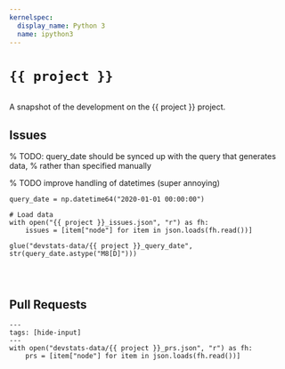 ```yaml
---
kernelspec:
  display_name: Python 3
  name: ipython3
---
```


# `{{ project }}`

```{include} preamble.md
```

A snapshot of the development on the {{ project }} project.

## Issues

% TODO: query_date should be synced up with the query that generates data,
% rather than specified manually

% TODO improve handling of datetimes (super annoying)

```{code-cell}
query_date = np.datetime64("2020-01-01 00:00:00")

# Load data
with open("{{ project }}_issues.json", "r") as fh:
    issues = [item["node"] for item in json.loads(fh.read())]

glue("devstats-data/{{ project }}_query_date", str(query_date.astype("M8[D]")))
```

```{include} new_issues.md
```

```{include} issue_time_to_response.md
```

```{include} issue_first_responders.md
```

## Pull Requests

```{code-cell}
---
tags: [hide-input]
---
with open("devstats-data/{{ project }}_prs.json", "r") as fh:
    prs = [item["node"] for item in json.loads(fh.read())]
```

```{include} prs_filter.md
```

```{include} prs_merged_over_time.md
```

```{include} prs_lifetime.md
```

```{include} prs_mergeability.md
```

```{include} prs_participants.md
```

```{include} prs_contributor_origin.md
```

```{include} prs_pony_factor.md
```
